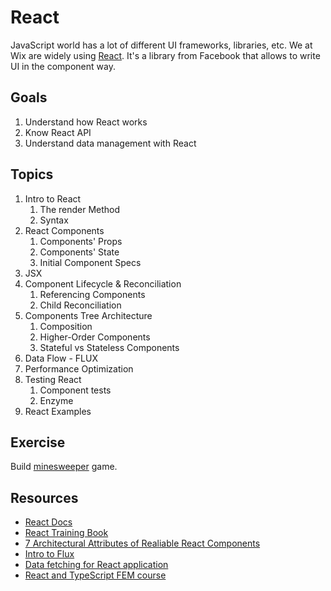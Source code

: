 # React

JavaScript world has a lot of different UI frameworks, libraries, etc. We at Wix are widely using [React](https://reactjs.org/). 
It's a library from Facebook that allows to write UI in the component way.

## Goals
1. Understand how React works
1. Know React API
1. Understand data management with React

## Topics
1. Intro to React
    1. The render Method
    1. Syntax
1. React Components
    1. Components' Props
    1. Components' State
    1. Initial Component Specs
1. JSX
1. Component Lifecycle & Reconciliation
    1. Referencing Components
    1. Child Reconciliation
1. Components Tree Architecture
    1. Composition
    1. Higher-Order Components
    1. Stateful vs Stateless Components
1. Data Flow - FLUX
1. Performance Optimization
1. Testing React
    1. Component tests
    1. Enzyme
1. React Examples

## Exercise
Build [minesweeper](http://www.freeminesweeper.org/help/minehelpinstructions.html) game.

## Resources
* [React Docs](https://reactjs.org/docs/hello-world.html)
* [React Training Book](https://rangle-io.gitbooks.io/react-training/content/)
* [7 Architectural Attributes of Realiable React Components](https://dmitripavlutin.com/7-architectural-attributes-of-a-reliable-react-component/)
* [Intro to Flux](https://www.youtube.com/watch?v=nYkdrAPrdcw#t=10m10s) 
* [Data fetching for React application](https://www.youtube.com/watch?v=9sc8Pyc51uU)
* [React and TypeScript FEM course](https://frontendmasters.com/courses/react-typescript/)